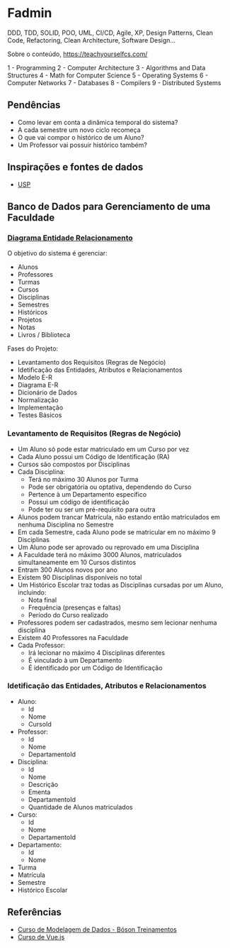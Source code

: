 # Fadmin

DDD, TDD, SOLID, POO, UML, CI/CD, Agile, XP, Design Patterns, Clean Code, Refactoring, Clean Architecture, Software Design...

Sobre o conteúdo, https://teachyourselfcs.com/

1 - Programming
2 - Computer Architecture
3 - Algorithms and Data Structures
4 - Math for Computer Science
5 - Operating Systems
6 - Computer Networks
7 - Databases
8 - Compilers
9 - Distributed Systems

## Pendências
- Como levar em conta a dinâmica temporal do sistema?
- A cada semestre um novo ciclo recomeça
- O que vai compor o histórico de um Aluno?
- Um Professor vai possuir histórico também?

## Inspirações e fontes de dados
- [USP](https://www5.usp.br/institucional/escolas-faculdades-e-institutos/)

## Banco de Dados para Gerenciamento de uma Faculdade

### [Diagrama Entidade Relacionamento](https://app.diagrams.net/#HZaqueuCavalcante%2Ffadmin%2Fmain%2FDocs%2FDiagramas.drawio)

O objetivo do sistema é gerenciar:
- Alunos
- Professores
- Turmas
- Cursos
- Disciplinas
- Semestres
- Históricos
- Projetos
- Notas
- Livros / Biblioteca

Fases do Projeto:
- Levantamento dos Requisitos (Regras de Negócio)
- Idetificação das Entidades, Atributos e Relacionamentos
- Modelo E-R
- Diagrama E-R
- Dicionário de Dados
- Normalização
- Implementação
- Testes Básicos

### Levantamento de Requisitos (Regras de Negócio)

- Um Aluno só pode estar matriculado em um Curso por vez
- Cada Aluno possui um Código de Identificação (RA)
- Cursos são compostos por Disciplinas
- Cada Disciplina:
	- Terá no máximo 30 Alunos por Turma
	- Pode ser obrigatória ou optativa, dependendo do Curso
	- Pertence à um Departamento específico
	- Possui um código de identificação
	- Pode ter ou ser um pré-requisito para outra
- Alunos podem trancar Matrícula, não estando então matriculados em nenhuma Disciplina no Semestre
- Em cada Semestre, cada Aluno pode se matricular em no máximo 9 Disciplinas
- Um Aluno pode ser aprovado ou reprovado em uma Disciplina
- A Faculdade terá no máximo 3000 Alunos, matriculados simultaneamente em 10 Cursos distintos
- Entram 300 Alunos novos por ano
- Existem 90 Disciplinas disponíveis no total
- Um Histórico Escolar traz todas as Disciplinas cursadas por um Aluno, incluindo:
	- Nota final
	- Frequência (presenças e faltas)
	- Período do Curso realizado
- Professores podem ser cadastrados, mesmo sem lecionar nenhuma disciplina
- Existem 40 Professores na Faculdade
- Cada Professor:
	- Irá lecionar no máximo 4 Disciplinas diferentes
	- É vinculado à um Departamento
	- É identificado por um Código de Identificação

### Idetificação das Entidades, Atributos e Relacionamentos

- Aluno:
	- Id
	- Nome
	- CursoId
- Professor:
	- Id
	- Nome
	- DepartamentoId
- Disciplina:
	- Id
	- Nome
	- Descrição
	- Ementa
	- DepartamentoId
	- Quantidade de Alunos matriculados
- Curso:
	- Id
	- Nome
	- DepartamentoId
- Departamento:
	- Id
	- Nome
- Turma
- Matrícula
- Semestre
- Histórico Escolar
	
## Referências
- [Curso de Modelagem de Dados - Bóson Treinamentos](https://www.youtube.com/playlist?list=PLucm8g_ezqNoNHU8tjVeHmRGBFnjDIlxD)
- [Curso de Vue.js](https://www.youtube.com/watch?v=ArC_Tfmgfb0&list=WL&index=2)

